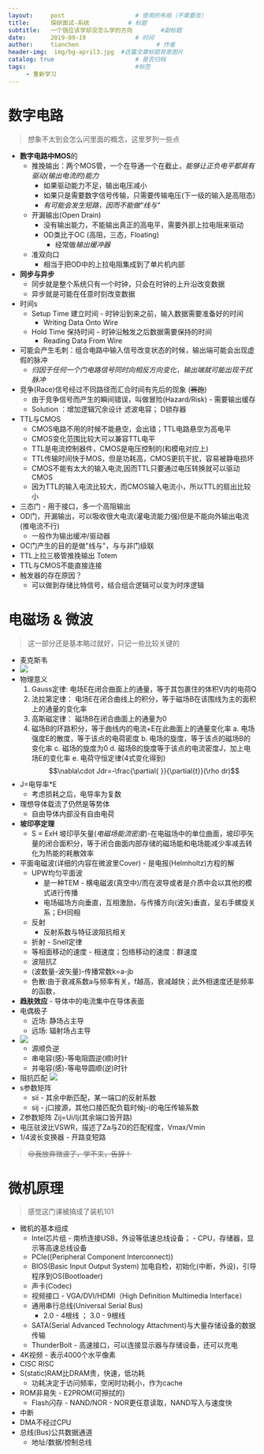 ```yaml
---
layout:     post                    # 使用的布局（不需要改）
title:      保研面试-系统           # 标题 
subtitle:   一个很应该学却没怎么学的方向        #副标题
date:       2019-09-19              # 时间
author:     tianchen                      # 作者
header-img:  img/bg-april3.jpg  #这篇文章标题背景图片  
catalog: true                       # 是否归档
tags:                               #标签
     - 重新学习
---
```


# 数字电路

> 想象不太到会怎么问里面的概念，这里罗列一些点

* **数字电路中MOS**的
     * 推挽输出：两个MOS管，一个在导通一个在截止，*能够让正负电平都具有驱动(输出电流的)能力*
          * 如果驱动能力不足，输出电压减小
          * 如果只是需要数字信号传输，只需要传输电压(下一级的输入是高阻态)
          * *有可能会发生短路，因而不能做"线与"*
     * 开漏输出(Open Drain)   
          * 没有输出能力，不能输出真正的高电平，需要外部上拉电阻来驱动
          * OD类比于OC (高阻，三态，Floating)
               * 经常做*输出缓冲器*
     * 准双向口
          * 相当于把OD中的上拉电阻集成到了单片机内部
* **同步与异步**
     * 同步就是整个系统只有一个时钟，只会在时钟的上升沿改变数据
     * 异步就是可能在任意时刻改变数据
* 时间s
     * Setup Time 建立时间 - 时钟沿到来之前，输入数据需要准备好的时间
          * Writing Data Onto Wire
     * Hold Time 保持时间 - 时钟沿触发之后数据需要保持的时间
          * Reading Data From Wire
* 可能会产生毛刺：组合电路中输入信号改变状态的时候，输出端可能会出现虚假的脉冲
     * *归因于任何一个门电路信号同时向相反方向变化，输出端就可能出现干扰脉冲*
* 竞争(Race)信号经过不同路径而汇合时间有先后的现象 (~~赛跑~~)
     * 由于竞争信号而产生的瞬间错误，叫做冒险(Hazard/Risk) - 需要输出缓存
     * Solution ：增加逻辑冗余设计 滤波电容； D锁存器
* TTL与CMOS    
     * CMOS电路不用的时候不能悬空，会出错；TTL电路悬空为高电平
     * CMOS变化范围比较大可以兼容TTL电平
     * TTL是电流控制器件，CMOS是电压控制的(和模电对应上)
     * TTL传输时间快于MOS，但是功耗高，CMOS更抗干扰，容易被静电损坏
     * CMOS不能有太大的输入电流,因而TTL只要通过电压转换就可以驱动CMOS
     * 因为TTL的输入电流比较大，而CMOS输入电流小，所以TTL的扇出比较小
* 三态门 - 用于接口，多一个高阻输出
* OD门，开漏输出，可以吸收很大电流(灌电流能力强)但是不能向外输出电流(推电流不行)
     * 一般作为输出缓冲/驱动器
* OC门产生的目的是做"线与"，与与非门级联
* TTL上拉三极管推挽输出 Totem
* TTL与CMOS不能直接连接  
* 触发器的存在原因？
     * 可以做到存储比特信号，结合组合逻辑可以变为时序逻辑

# 电磁场 & 微波
> 这一部分还是基本略过就好，只记一些比较关键的

* 麦克斯韦
* ![](https://github.com/A-suozhang/MyPicBed/raw/master/img/20190919221857.png)
* 物理意义
     1. Gauss定律: 电场E在闭合曲面上的通量，等于其包裹住的体积V内的电荷Q
     2. 法拉第定律： 电场E在闭合曲线上的积分，等于磁场B在该围线为主的面积上的通量的变化率
     3. 高斯磁定律： 磁场B在闭合曲面上的通量为0
     4. 磁场B的环路积分，等于曲线内的电流+E在此曲面上的通量变化率
     a. 电场强度E的散度，等于该点的电荷密度
     b. 电场的旋度，等于该点的磁场B的变化率
     c. 磁场的旋度为0
     d. 磁场B的旋度等于该点的电流密度J，加上电场E的变化率
     e. 电荷守恒定律(4式变化得到) $$\nabla\cdot Jdr=-\frac{\partial{ }}{\partial{t}}(\rho dr)$$
* J=电导率*E
     * 考虑损耗之后，电导率为复数
* 理想导体载流了仍然是等势体
     * 自由导体内部没有自由电荷
* **坡印亭定理** 
     * S = ExH 坡印亭矢量(*电磁场能流密度*)-在电磁场中的单位曲面，坡印亭矢量的闭合面积分，等于闭合曲面内部存储的磁场能和电场能减少率减去转化为热能的耗散效率
* 平面电磁波(详细的内容在微波里Cover) - 是电报(Helmholtz)方程的解
     * UPW均匀平面波
          * 是一种TEM - 横电磁波(真空中)/而在波导或者是介质中会以其他的模式进行传播
          * 电场磁场方向垂直，互相激励，与传播方向(波矢)垂直，呈右手螺旋关系；EH同相
     * 反射
          * 反射系数与特征波阻抗相关
     * 折射 - Snell定律
     * 等相面移动的速度 - 相速度；包络移动的速度：群速度
     * 波阻抗Z
     * (波数量-波矢量)-传播常数k=a-jb
     * 色散:由于衰减系数a与频率有关，f越高，衰减越快；此外相速度还是频率的函数，
* **趋肤效应** - 导体中的电流集中在导体表面
* 电偶极子
     * 近场: 静场占主导
     * 远场: 辐射场占主导
* ![](https://github.com/A-suozhang/MyPicBed/raw/master/img/20190920094817.png)
     * 源顺负逆
     * 串电容(感)-等电阻圆逆(顺)时针
     * 并电容(感)-等电导圆顺(逆)时针
* 阻抗匹配 ![](https://github.com/A-suozhang/MyPicBed/raw/master/img/20190920095513.png)
* s参数矩阵
     * sii - 其余中断匹配，某一端口的反射系数
     * sij - j口接源，其他口接匹配负载时候j-i的电压传输系数
* Z参数矩阵 Zij=Ui/Ij(其余端口皆开路)
* 电压驻波比VSWR，描述了Za与Z0的匹配程度，Vmax/Vmin
* 1/4波长变换器 - 开路变短路

> ~~😢我放弃微波了，学不来，告辞！~~

# 微机原理

> 感觉这门课被搞成了装机101

* 微机的基本组成
     * Intel芯片组 - 南桥连接USB，外设等低速总线设备； - CPU，存储器，显示等高速总线设备
     * PCIe((Peripheral Component Interconnect))
     * BIOS(Basic Input Output System) 加电自检，初始化(中断，外设)，引导程序到OS(Bootloader)
     * 声卡(Codec)
     * 视频接口 - VGA/DVI/HDMI（High Definition Multimedia Interface）
     * 通用串行总线(Universal Serial Bus) 
          * 2.0 - 4根线  ； 3.0 - 9根线
     * SATA(Serial Advanced Technology Attachment)与大量存储设备的数据传输
     * ThunderBolt - 高速接口，可以连接显示器与存储设备，还可以充电
* 4K视频 - 表示4000个水平像素
* CISC RISC
* S(static)RAM比DRAM贵，快速，低功耗
     *  功耗决定于访问频率，空闲时功耗小，作为cache
* ROM非易失 - E2PROM(可擦拭的)
     * Flash闪存 - NAND/NOR - NOR更任意读取，NAND写入与速度快
* 中断
* DMA不经过CPU
* 总线(Bus)公共数据通道
     * 地址/数据/控制总线
